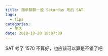 ```yaml
---
title: 简单聊聊一般 Saturday 考的 SAT
tags:
  - tips
categories:
  - 生活
date: 2018-10-20 10:07:09
---
```


SAT 考了 1570 不算好，也应该可以算是不错了吧


